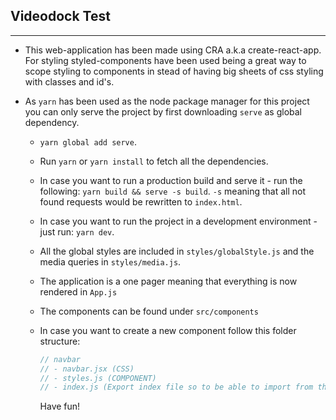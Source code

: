 ## Videodock Test

---

- This web-application has been made using CRA a.k.a create-react-app. For styling styled-components have been used being a great way to scope styling to components in stead of having big sheets of css styling with classes and id's.
- As `yarn` has been used as the node package manager for this project you can only serve the project by first downloading `serve` as global dependency.

  - `yarn global add serve`.
  - Run `yarn` or `yarn install` to fetch all the dependencies.
  - In case you want to run a production build and serve it - run the following: `yarn build && serve -s build`. `-s` meaning that all not found requests would be rewritten to `index.html`.
  - In case you want to run the project in a development environment - just run: `yarn dev`.
  - All the global styles are included in `styles/globalStyle.js` and the media queries in `styles/media.js`.
  - The application is a one pager meaning that everything is now rendered in `App.js`
  - The components can be found under `src/components`
  - In case you want to create a new component follow this folder structure:

    ```js
    // navbar
    // - navbar.jsx (CSS)
    // - styles.js (COMPONENT)
    // - index.js (Export index file so to be able to import from the components folder like: import {Navbar, Footer} from '../../components')
    ```

    Have fun!
